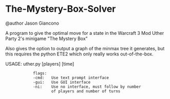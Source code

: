 The-Mystery-Box-Solver
======================
@author Jason Giancono

A program to give the optimal move for a state in the Warcraft 3 Mod Uther Party 2's minigame "The Mystery Box"

Also gives the option to output a graph of the minmax tree it generates, but this requires the python ETE2 which only really works out-of-the-box.

USAGE: uther.py <flag> [players] [time]

                flags:
                -cmd:   Use text prompt interface
                -gui:   Use GUI interface
                -ni:    Use no interface, must follow by number
                        of players and number of turns
